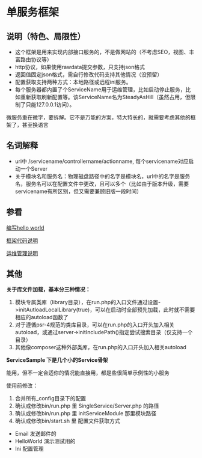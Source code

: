 # 单服务框架

## 说明（特色、局限性）

* 这个框架是用来实现内部接口服务的，不是做网站的（不考虑SEO，视图、丰富路由协议等）
* http协议，如果使用rawdata提交参数，只支持json格式
* 返回值固定json格式，需自行修改代码支持其他情况（没预留）
* 配置获取支持两种方式：本地路径或远程ini服务。
* 每个服务器都内置了个ServiceName用于运维管理，比如启动停止服务，比如重新获取刷新配置等。该ServiceName名为SteadyAsHill（虽然占用，但限制了只能127.0.0.1访问）。

微服务重在微字，要拆解。它不是万能的方案，特大特长的，就需要考虑其他的框架了，甚至换语言

## 名词解释

* uri中  /servicename/controllername/actionname, 每个servicename对应启动一个Server
* 关于模块名和服务名：物理磁盘路径中的名字是模块名，url中的名字是服务名，服务名可以在配置文件中更改，且可以多个（比如由于版本升级，需要servicename有所区别，但又需要兼顾旧版一段时间）

## 参看

[编写hello world](docs/Codes.md)

[框架代码说明](docs/Frameworkd.md)

[运维管理说明](docs/Maintain.md)

## 其他

**关于库文件加载，基本分三种情况：**

1. 模块专属类库（library目录），在run.php的入口文件通过设置->initAutloadLocalLibrary(true)，可以在启动时全部预先加载，此时就不需要相应的autoload函数了
2. 对于遵循psr-4规范的类库目录，可以在run.php的入口开头加入相关autoload，或通过server->initIncludePath()指定尝试搜索目录（仅支持一个目录）
3. 其他像composer这种外部类库，在run.php的入口开头加入相关autoload

**ServiceSample 下是几个小的Service骨架**

能用，但不一定合适你的情况能直接用，都是些很简单示例性的小服务

使用前修改：

1. 合并所有_config目录下的配置
2. 确认或修改bin/run.php 里 SingleService/Server.php 的路径
3. 确认或修改bin/run.php 里 initServiceModule 那里模块路径
4. 确认或修改bin/start.sh 里 配置文件获取方式

* Email 发送邮件的
* HelloWorld 演示测试用的
* Ini 配置管理


